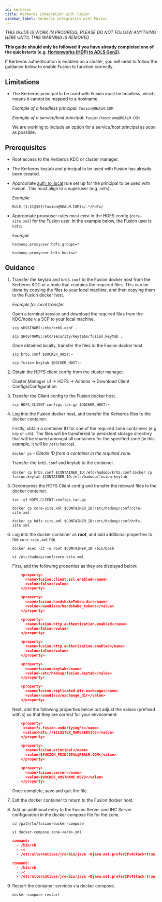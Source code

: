 ```yaml
---
id: kerberos
title: Kerberos integration with Fusion
sidebar_label: Kerberos integration with Fusion
---
```


_THIS GUIDE IS WORK IN PROGRESS, PLEASE DO NOT FOLLOW ANYTHING HERE UNTIL THIS WARNING IS REMOVED_

**This guide should only be followed if you have already completed one of the quickstarts (e.g. [Hortonworks (HDP) to ADLS Gen2](https://wandisco.github.io/wandisco-documentation/docs/quickstarts/hdp-adlsg2)).**

If Kerberos authentication is enabled on a cluster, you will need to follow the guidance below to enable Fusion to function correctly.

## Limitations

* The Kerberos principal to be used with Fusion must be headless, which means it cannot be mapped to a hostname.

  _Example of a headless principal:_ `fusion@REALM.COM`

  _Example of a service/host principal:_ `fusion/hostname@REALM.COM`

  We are working to include an option for a service/host principal as soon as possible.

## Prerequisites

* Root access to the Kerberos KDC or cluster manager.
* The Kerberos keytab and principal to be used with Fusion has already been created.
* Appropriate [auth_to_local](https://web.mit.edu/kerberos/krb5-latest/doc/admin/conf_files/krb5_conf.html#realms) rule set up for the principal to be used with Fusion. This must align to a superuser (e.g. `hdfs`).

  _Example_

  `RULE:[1:$1@$0](fusion@REALM.COM)s/.*/hdfs/`

* Appropriate proxyuser rules must exist in the HDFS config (`core-site.xml`) for the Fusion user. In the example below, the Fusion user is `hdfs`:

  _Example_

  `hadooop.proxyuser.hdfs.groups=*`

  `hadooop.proxyuser.hdfs.hosts=*`

## Guidance

1. Transfer the keytab and `krb5.conf` to the Fusion docker host from the Kerberos KDC or a node that contains the required files. This can be done by copying the files to your local machine, and then copying them to the Fusion docker host.

   _Example for local transfer_

   Open a terminal session and download the required files from the KDC/node via SCP to your local machine.

   `scp $HOSTNAME:/etc/krb5.conf .`

   `scp $HOSTNAME:/etc/security/keytabs/fusion.keytab .`

   Once obtained locally, transfer the files to the Fusion docker host.

   `scp krb5.conf $DOCKER_HOST:~`

   `scp fusion.keytab $DOCKER_HOST:~`

2. Obtain the HDFS client config from the cluster manager.

   Cluster Manager UI -> HDFS -> Actions -> Download Client Configs/Configuration

3. Transfer the Client config to the Fusion docker host.

   `scp HDFS_CLIENT-configs.tar.gz $DOCKER_HOST:~`

4. Log into the Fusion docker host, and transfer the Kerberos files to the docker container.

   Firstly, obtain a container ID for one of the required zone containers (e.g `hdp` or `cdh`). The files will be transferred to persistent storage directory that will be shared amongst all containers for the specified zone (in this example, it will be `/etc/hadoop`).

   `docker ps`
   *- Obtain ID from a container in the required zone.*

   Transfer the `krb5.conf` and keytab to the container.

   `docker cp krb5.conf $CONTAINER_ID:/etc/hadoop/krb5.conf`
   `docker cp fusion.keytab $CONTAINER_ID:/etc/hadoop/fusion.keytab`

5. Decompress the HDFS Client config and transfer the relevant files to the docker container.

   `tar -xf HDFS_CLIENT-configs.tar.gz`

   `docker cp core-site.xml $CONTAINER_ID:/etc/hadoop/conf/core-site.xml`

   `docker cp hdfs-site.xml $CONTAINER_ID:/etc/hadoop/conf/hdfs-site.xml`

6. Log into the docker container as **root**, and add additional properties to the `core-site.xml` file.

   `docker exec -it -u root $CONTAINER_ID /bin/bash`

   `vi /etc/hadoop/conf/core-site.xml`

   First, add the following properties as they are displayed below:

   ```json
       <property>
         <name>fusion.client.ssl.enabled</name>
         <value>false</value>
       </property>

       <property>
         <name>fusion.handshakeToken.dir</name>
         <value>/wandisco/handshake_tokens</value>
       </property>

       <property>
         <name>fusion.http.authentication.enabled</name>
         <value>false</value>
       </property>

       <property>
         <name>fusion.http.authorization.enabled</name>
         <value>false</value>
       </property>

       <property>
         <name>fusion.keytab</name>
         <value>/etc/hadoop/fusion.keytab</value>
       </property>

       <property>
         <name>fusion.replicated.dir.exchange</name>
         <value>/wandisco/exchange_dir</value>
       </property>
   ```

   Next, add the following properties below but adjust the values (prefixed with `$`) so that they are correct for your environment:

   ```json
       <property>
        <name>fs.fusion.underlyingFs</name>
        <value>hdfs://$CLUSTER_NAMESERVICE</value>
       </property>

       <property>
         <name>fusion.principal</name>
         <value>$FUSION_PRINCIPAL@REALM.COM</value>
       </property>

       <property>
         <name>fusion.server</name>
         <value>$DOCKER_HOSTNAME:8023</value>
       </property>
   ```

   Once complete, save and quit the file.

7. Exit the docker container to return to the Fusion docker host.

8. Add an additional entry to the Fusion Server and IHC Server configuration in the docker compose file for the zone.

   `cd /path/to/fusion-docker-compose`

   `vi docker-compose.zone-<a/b>.yml`

    ```json
    command:
      - /bin/sh
      - -c
      - /etc/alternatives/jre/bin/java -Djava.net.preferIPv4Stack=true -XX:+HeapDumpOnOutOfMemoryError -XX:HeapDumpPath=${LOG_DIR} -Xms4g -Xmx16g -DihcDistroLogFile=/var/log/fusion/ihc/server/fusion-ihc-${DISTRO}.log -Dlog4j.configurationFile=/etc/wandisco/fusion/ihc/server/${DISTRO}/log4j2.xml -Dlogback.configurationFile=/etc/wandisco/fusion/ihc/server/${DISTRO}/logback.xml -Djava.security.krb5.conf=/etc/hadoop/krb5.conf com.wandisco.fs.ihc.server.IhcMain /etc/wandisco/fusion/ihc/server/${DISTRO}

    command:
      - /bin/sh
      - -c
      - /etc/alternatives/jre/bin/java -Djava.net.preferIPv4Stack=true -XX:+HeapDumpOnOutOfMemoryError -XX:HeapDumpPath=${LOG_DIR} -Xms4g -Xmx16g -XX:GCLogFileSize=100M -XX:NumberOfGCLogFiles=10 -XX:+UseGCLogFileRotation -Xloggc:/var/log/fusion/server/gc.log.20190723_144947 -XX:+UseG1GC -XX:+PrintGCDateStamps -XX:+PrintGCTimeStamps -XX:+PrintGCDetails -XX:+PrintFlagsFinal -Djava.util.logging.config.file=/etc/wandisco/fusion/server/logger.properties -DFUSION_DUMP_DIR=${LOG_DIR} -Dlog4j.configurationFile=/etc/wandisco/fusion/server/log4j2.xml -Dlogback.configurationFile=/etc/wandisco/fusion/server/logback.xml -Djava.security.krb5.conf=/etc/hadoop/krb5.conf com.wandisco.fs.server.FusionMain /etc/wandisco/fusion/server/application.properties
    ```

9. Restart the container services via docker compose.

   `docker-compose restart`
